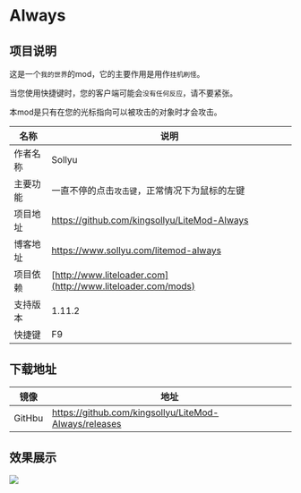 # Always

## 项目说明

这是一个`我的世界`的mod，它的主要作用是用作`挂机刷怪`。

当您使用快捷键时，您的客户端可能会`没有任何反应`，请不要紧张。

本mod是只有在您的光标指向可以被攻击的对象时才会攻击。

|名称   |说明|
|-------|----|
|作者名称|Sollyu|
|主要功能|一直不停的点击`攻击键`，正常情况下为鼠标的左键|
|项目地址|<https://github.com/kingsollyu/LiteMod-Always>|
|博客地址|<https://www.sollyu.com/litemod-always>|
|项目依赖|[http://www.liteloader.com](http://www.liteloader.com/mods)|
|支持版本|1.11.2|
|快捷键|F9|

## 下载地址

|镜像|地址|
|---|----|
|GitHbu|<https://github.com/kingsollyu/LiteMod-Always/releases>|

## 效果展示

![](./images/preview.gif)

